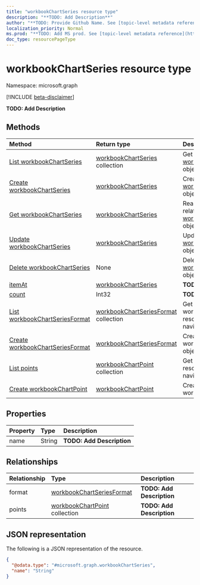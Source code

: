 ```yaml
---
title: "workbookChartSeries resource type"
description: "**TODO: Add Description**"
author: "**TODO: Provide Github Name. See [topic-level metadata reference](https://msgo.azurewebsites.net/add/document/guidelines/metadata.html#topic-level-metadata)**"
localization_priority: Normal
ms.prod: "**TODO: Add MS prod. See [topic-level metadata reference](https://msgo.azurewebsites.net/add/document/guidelines/metadata.html#topic-level-metadata)**"
doc_type: resourcePageType
---
```


# workbookChartSeries resource type

Namespace: microsoft.graph

[!INCLUDE [beta-disclaimer](../../includes/beta-disclaimer.md)]

**TODO: Add Description**

## Methods
|Method|Return type|Description|
|:---|:---|:---|
|[List workbookChartSeries](../api/workbookchartseries-list.md)|[workbookChartSeries](../resources/workbookchartseries.md) collection|Get a list of the [workbookChartSeries](../resources/workbookchartseries.md) objects and their properties.|
|[Create workbookChartSeries](../api/workbookchartseries-create.md)|[workbookChartSeries](../resources/workbookchartseries.md)|Create a new [workbookChartSeries](../resources/workbookchartseries.md) object.|
|[Get workbookChartSeries](../api/workbookchartseries-get.md)|[workbookChartSeries](../resources/workbookchartseries.md)|Read the properties and relationships of a [workbookChartSeries](../resources/workbookchartseries.md) object.|
|[Update workbookChartSeries](../api/workbookchartseries-update.md)|[workbookChartSeries](../resources/workbookchartseries.md)|Update the properties of a [workbookChartSeries](../resources/workbookchartseries.md) object.|
|[Delete workbookChartSeries](../api/workbookchartseries-delete.md)|None|Deletes a [workbookChartSeries](../resources/workbookchartseries.md) object.|
|[itemAt](../api/workbookchartseries-itemat.md)|[workbookChartSeries](../resources/workbookchartseries.md)|**TODO: Add Description**|
|[count](../api/workbookchartseries-count.md)|Int32|**TODO: Add Description**|
|[List workbookChartSeriesFormat](../api/workbookchartseries-list-format.md)|[workbookChartSeriesFormat](../resources/workbookchartseriesformat.md) collection|Get the workbookChartSeriesFormat resources from the format navigation property.|
|[Create workbookChartSeriesFormat](../api/workbookchartseries-post-format.md)|[workbookChartSeriesFormat](../resources/workbookchartseriesformat.md)|Create a new workbookChartSeriesFormat object.|
|[List points](../api/workbookchartseries-list-points.md)|[workbookChartPoint](../resources/workbookchartpoint.md) collection|Get the workbookChartPoint resources from the points navigation property.|
|[Create workbookChartPoint](../api/workbookchartseries-post-points.md)|[workbookChartPoint](../resources/workbookchartpoint.md)|Create a new workbookChartPoint object.|

## Properties
|Property|Type|Description|
|:---|:---|:---|
|name|String|**TODO: Add Description**|

## Relationships
|Relationship|Type|Description|
|:---|:---|:---|
|format|[workbookChartSeriesFormat](../resources/workbookchartseriesformat.md)|**TODO: Add Description**|
|points|[workbookChartPoint](../resources/workbookchartpoint.md) collection|**TODO: Add Description**|

## JSON representation
The following is a JSON representation of the resource.
<!-- {
  "blockType": "resource",
  "keyProperty": "id",
  "@odata.type": "microsoft.graph.workbookChartSeries",
  "openType": false
}
-->
``` json
{
  "@odata.type": "#microsoft.graph.workbookChartSeries",
  "name": "String"
}
```

